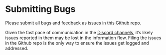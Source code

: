 # Submitting Bugs

Please submit all bugs and feedback as [issues in this Github repo](https://github.com/solana-labs/solana/issues).

Given the fast pace of communication in the [Discord channels](useful-links.md), it’s likely issues reported in them may be lost in the information flow. Filing the issues in the Github repo is the only way to ensure the issues get logged and addressed.
